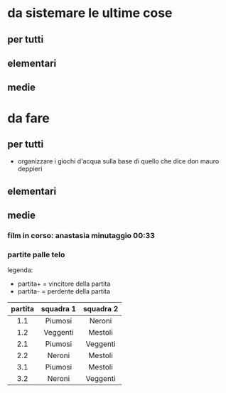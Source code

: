 # da sistemare le ultime cose
## per tutti
## elementari
## medie
# da fare
## per tutti
- organizzare i giochi d'acqua sulla base di quello che dice don mauro deppieri
## elementari
## medie

### film in corso: anastasia minutaggio 00:33

### partite palle telo
legenda:
- partita+ = vincitore della partita
- partita- = perdente della partita

|partita|squadra 1|squadra 2|
|:---:|:---:|:---:|
|1.1|Piumosi|Neroni|
|1.2|Veggenti|Mestoli|
|2.1|Piumosi|Veggenti|
|2.2|Neroni|Mestoli|
|3.1|Piumosi|Mestoli|
|3.2|Neroni|Veggenti|
